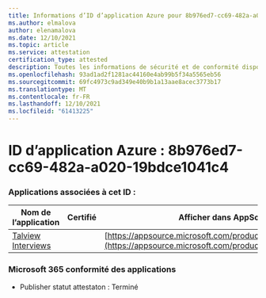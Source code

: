 ```yaml
---
title: Informations d’ID d’application Azure pour 8b976ed7-cc69-482a-a020-19bdce1041c4
ms.author: elmalova
author: elenamalova
ms.date: 12/10/2021
ms.topic: article
ms.service: attestation
certification_type: attested
description: Toutes les informations de sécurité et de conformité disponibles pour 8b976ed7-cc69-482a-a020-19bdce1041c4.
ms.openlocfilehash: 93ad1ad2f1281ac44160e4ab99b5f34a5565eb56
ms.sourcegitcommit: 69fc4973c9ad349e40b9b1a13aae8acec3773b17
ms.translationtype: MT
ms.contentlocale: fr-FR
ms.lasthandoff: 12/10/2021
ms.locfileid: "61413225"
---
```

# <a name="azure-app-id-8b976ed7-cc69-482a-a020-19bdce1041c4"></a>ID d’application Azure : 8b976ed7-cc69-482a-a020-19bdce1041c4


### <a name="apps-associated-with-this-id"></a>Applications associées à cet ID :
| **Nom de l’application** | **Certifié** | **Afficher dans AppSource** |
|--------------|---------------|-----------------------|
| [Talview Interviews](https://docs.microsoft.com/microsoft-365-app-certification/forward/WA200002437) |  | [https://appsource.microsoft.com/product/office/WA200002437](https://appsource.microsoft.com/product/office/WA200002437) |

### <a name="microsoft-365-app-compliance-status"></a>Microsoft 365 conformité des applications
- Publisher statut attestaton : Terminé
